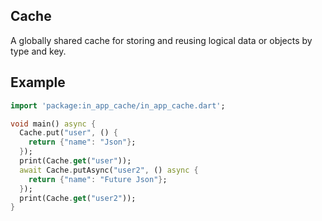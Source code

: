 ## Cache

A globally shared cache for storing and reusing logical data or objects by type and key.

## Example

```dart
import 'package:in_app_cache/in_app_cache.dart';

void main() async {
  Cache.put("user", () {
    return {"name": "Json"};
  });
  print(Cache.get("user"));
  await Cache.putAsync("user2", () async {
    return {"name": "Future Json"};
  });
  print(Cache.get("user2"));
}
```